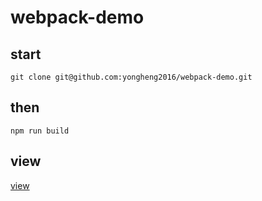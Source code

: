 # webpack-demo
## start
```
git clone git@github.com:yongheng2016/webpack-demo.git
```
## then
```
npm run build
```
## view
[view](https://yongheng2016.github.io/webpack/)
